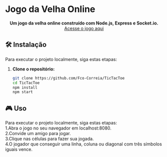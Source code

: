 # Jogo da Velha Online

<div align="center">
  <strong>Um jogo da velha online construído com Node.js, Express e Socket.io.</strong>
</div>

<div align="center">
  <a href="https://tictactoe-kol2.onrender.com">Acesse o jogo aqui</a>
</div>

## 🛠️ Instalação

Para executar o projeto localmente, siga estas etapas:

1. **Clone o repositório:**

   ```bash
   git clone https://github.com/Fco-Correia/TicTacToe
   cd TicTacToe
   npm install
   npm start

## 🎮 Uso

Para executar o projeto localmente, siga estas etapas:
  <br>1.Abra o jogo no seu navegador em localhost:8080.
  <br>2.Convide um amigo para jogar.
  <br>3.Clique nas células para fazer sua jogada.
  <br>4.O jogador que conseguir uma linha, coluna ou diagonal com três símbolos iguais vence.
